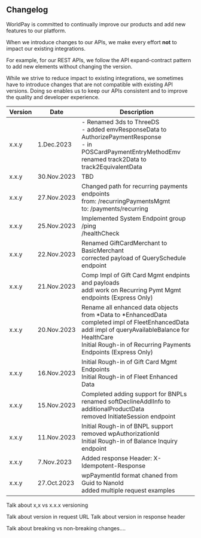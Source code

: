 ## Changelog

WorldPay is committed to continually improve our products and add new features to our platform. 

When we introduce changes to our APIs, we make every effort **not** to impact our existing integrations. 

For example, for our REST APIs, we follow the API expand-contract pattern to add new elements without changing the version.

While we strive to reduce impact to existing integrations, we sometimes have to introduce changes that are not compatible with existing API versions. Doing so enables us to keep our APIs consistent and to improve the quality and developer experience.



| Version | Date | Description  |
| --- | --- | --- |
| x.x.y  |  1.Dec.2023 | - Renamed 3ds to ThreeDS <br> - added emvResponseData to AuthorizePaymentResponse <br> - in POSCardPaymentEntryMethodEmv renamed track2Data to track2EquivalentData |
| x.x.y  |  30.Nov.2023 | TBD |
| x.x.y  |  27.Nov.2023 | Changed path for recurring payments endpoints <br> from: /recurringPaymentsMgmt<br> to: /payments/recurring |
| x.x.y  |  25.Nov.2023 | Implemented System Endpoint group  <br> /ping <br> /healthCheck|
| x.x.y  |  22.Nov.2023 | Renamed GiftCardMerchant  to BasicMerchant  <br> corrected payload of QuerySchedule endpoint |
| x.x.y  |  21.Nov.2023 | Comp Impl of Gift Card Mgmt endpints and payloads  <br> addl work on Recurring Pymt Mgmt endpoints (Express Only)|
| x.x.y  |  20.Nov.2023 | Rename all enhanced data objects from *Data to *EnhancedData <br> completed impl of FleetEnhancedData <br> addl impl of queryAvailableBalance for HealthCare <br> Initial Rough-in of Recurring Payments Endpoints (Express Only)|
| x.x.y  |  16.Nov.2023 |  Initial Rough-in of Gift Card Mgmt Endpoints <br>  Initial Rough-in of Fleet Enhanced Data  |
| x.x.y  |  15.Nov.2023 |  Completed adding support for BNPLs <br>  renamed softDeclineAddlInfo to  additionalProductData <br> removed InitiateSession endpoint |
| x.x.y  |  11.Nov.2023 |  Initial Rough-in of BNPL support <br>  removed wpAuthorizationId   <br>   Initial Rough-in of Balance Inquiry endpoint |
| x.x.y  |  7.Nov.2023 |  Added response Header: X-Idempotent-Response  |
| x.x.y  |  27.Oct.2023 | wpPaymentId format chaned from Guid to NanoId  <br> added multiple request examples |

Talk about x,x vs x.x.x versioning

Talk about version in request URL
Talk about version in response header

Talk about breaking vs non-breaking changes....